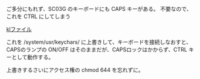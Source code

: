 ご多分にもれず、SC03G のキーボードにも CAPS キーがある。
不要なので、これを CTRL にしてしまう

[klファイル](/image/SC03G/Vendor_04e8_Product_a006.kl)

これを /system/usr/keychars/ に上書きして、キーボードを接続しなおすと、CAPSのランプの ON/OFF はそのままだが、CAPSロックはかからず、CTRL キーとして動作する。

上書きするさいにアクセス権の chmod 644 を忘れずに。
